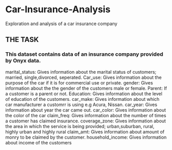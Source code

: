 # Car-Insurance-Analysis
Exploration and analysis of  a car insurance company
## THE TASK
### This dataset contains data of an insurance company provided by Onyx data.
marital_status: Gives information about the marital status of customers; married, single,divorced, seperated.
Car_use: Gives information about the purpose of the car if it is for commercial use or private.
gender: Gives information about the the gender of the customers male or female.
Parent: If a customer is a parent or not.
Education: Gives information about the level of education of the customers.
car_make: Gives information about which car manufacturer a customrr is using e.g Acura, Nissan.
car_year: Gives information about year the car came out.
car_color: Gives information about the color of the car
claim_freq: Gives information about the number of times a customer has claimed insurance.
coverage_zone: Gives information about the area in which the service is being provided; urban,suburban, rural, highly urban and highly rural
claim_amt: Gives information about amount of monry to be claimed by the customer.
household_income: Gives information about income of the customers
